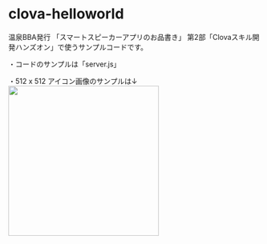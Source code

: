 # clova-helloworld

温泉BBA発行
「スマートスピーカーアプリのお品書き」
第2部「Clovaスキル開発ハンズオン」で使うサンプルコードです。

・コードのサンプルは「server.js」

・512 x 512 アイコン画像のサンプルは↓
<br>
<img src ="https://user-images.githubusercontent.com/1670181/45862091-243f8500-bdab-11e8-8461-071f2f936ab2.png" width=300>
